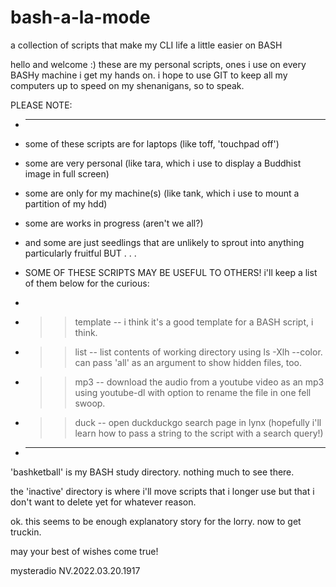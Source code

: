 # bash-a-la-mode
a collection of scripts that make my CLI life a little easier on BASH 

hello and welcome :) these are my personal scripts, ones i use on every BASHy machine i get my hands on. i hope to use GIT to keep all my computers up to speed on my shenanigans, so to speak. 

PLEASE NOTE:

* -------------------------------------------------------------------------------------------------------------------------------

* some of these scripts are for laptops (like toff, 'touchpad off')
* some are very personal (like tara, which i use to display a Buddhist image in full screen)
* some are only for my machine(s) (like tank, which i use to mount a partition of my hdd)
* some are works in progress (aren't we all?)
* and some are just seedlings that are unlikely to sprout into anything particularly fruitful BUT . . .
* SOME OF THESE SCRIPTS MAY BE USEFUL TO OTHERS! i'll keep a list of them below for the curious:
* 
* >> template -- i think it's a good template for a BASH script, i think.
* >> list -- list contents of working directory using ls -Xlh --color. can pass 'all' as an argument to show hidden files, too.
* >> mp3 -- download the audio from a youtube video as an mp3 using youtube-dl with option to rename the file in one fell swoop.
* >> duck -- open duckduckgo search page in lynx (hopefully i'll learn how to pass a string to the script with a search query!)
* -------------------------------------------------------------------------------------------------------------------------------

'bashketball' is my BASH study directory. nothing much to see there.

the 'inactive' directory is where i'll move scripts that i longer use but that i don't want to delete yet for whatever reason.

ok. this seems to be enough explanatory story for the lorry. now to get truckin.

may your best of wishes come true! 

mysteradio NV.2022.03.20.1917

